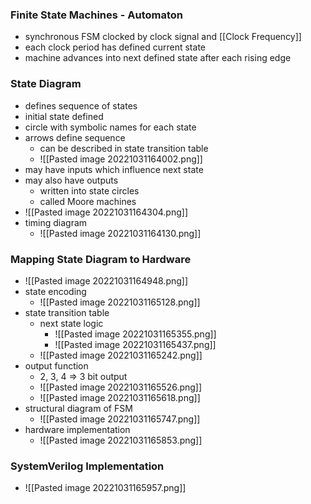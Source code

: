 ### Finite State Machines - Automaton
+ synchronous FSM clocked by clock signal and [[Clock Frequency]]
+ each clock period has defined current state
+ machine advances into next defined state after each rising edge

### State Diagram
+ defines sequence of states
+ initial state defined
+ circle with symbolic names for each state
+ arrows define sequence
	+ can be described in state transition table
	+ ![[Pasted image 20221031164002.png]]
+ may have inputs which influence next state
+ may also have outputs 
	+ written into state circles
	+ called Moore machines
+ ![[Pasted image 20221031164304.png]]
+ timing diagram
	+ ![[Pasted image 20221031164130.png]]

### Mapping State Diagram to Hardware
+ ![[Pasted image 20221031164948.png]]
+ state encoding
	+ ![[Pasted image 20221031165128.png]]
+ state transition table
	+ next state logic
		+ ![[Pasted image 20221031165355.png]]
		+ ![[Pasted image 20221031165437.png]]
	+ ![[Pasted image 20221031165242.png]]
+ output function
	+ 2, 3, 4 => 3 bit output
	+ ![[Pasted image 20221031165526.png]]
	+ ![[Pasted image 20221031165618.png]]
+ structural diagram of FSM
	+ ![[Pasted image 20221031165747.png]]
+ hardware implementation
	+ ![[Pasted image 20221031165853.png]]

### SystemVerilog Implementation
+ ![[Pasted image 20221031165957.png]]

